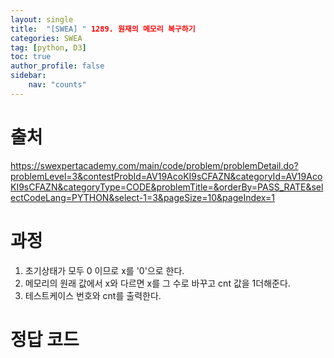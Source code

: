 ```yaml
---
layout: single
title:  "[SWEA] " 1289. 원재의 메모리 복구하기
categories: SWEA
tag: [python, D3]
toc: true
author_profile: false
sidebar:
    nav: "counts"
---
```


# 출처
<https://swexpertacademy.com/main/code/problem/problemDetail.do?problemLevel=3&contestProbId=AV19AcoKI9sCFAZN&categoryId=AV19AcoKI9sCFAZN&categoryType=CODE&problemTitle=&orderBy=PASS_RATE&selectCodeLang=PYTHON&select-1=3&pageSize=10&pageIndex=1>

  
  
# 과정
1. 초기상태가 모두 0 이므로 x를 '0'으로 한다.
2. 메모리의 원래 값에서 x와 다르면 x를 그 수로 바꾸고 cnt 값을 1더해준다.
3. 테스트케이스 번호와 cnt를 출력한다. 


# 정답 코드
<script src="https://gist.github.com/kghees/c91a8f7c408485fec2a27bed25e395c6.js"></script>
  
    
